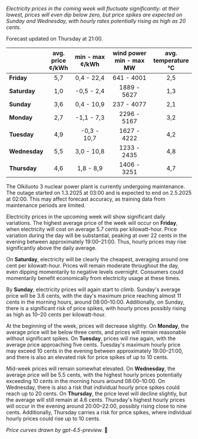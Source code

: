 *Electricity prices in the coming week will fluctuate significantly: at their lowest, prices will even dip below zero, but price spikes are expected on Sunday and Wednesday, with hourly rates potentially rising as high as 20 cents.*

Forecast updated on Thursday at 21:00.

|              | avg.<br>price<br>¢/kWh | min - max<br>¢/kWh | wind power<br>min - max<br>MW | avg.<br>temperature<br>°C |
|:-------------|:----------------------:|:------------------:|:----------------------------:|:-------------------------:|
| **Friday**   |          5,7           |     0,4 - 22,4     |         641 - 4001           |            2,5            |
| **Saturday** |          1,0           |    -0,5 - 2,4      |        1889 - 5627           |            1,3            |
| **Sunday**   |          3,6           |     0,4 - 10,9     |         237 - 4077           |            2,1            |
| **Monday**   |          2,7           |    -1,1 - 7,3      |        2296 - 5167           |            3,2            |
| **Tuesday**  |          4,9           |    -0,3 - 10,7     |        1627 - 4222           |            4,2            |
| **Wednesday**|          5,5           |     3,0 - 10,8     |        1233 - 2435           |            4,8            |
| **Thursday** |          4,6           |     1,8 - 8,9      |        1406 - 3251           |            4,7            |

The Olkiluoto 3 nuclear power plant is currently undergoing maintenance. The outage started on 1.3.2025 at 03:00 and is expected to end on 2.5.2025 at 02:00. This may affect forecast accuracy, as training data from maintenance periods are limited.

Electricity prices in the upcoming week will show significant daily variations. The highest average price of the week will occur on **Friday**, when electricity will cost on average 5.7 cents per kilowatt-hour. Price variation during the day will be substantial, peaking at over 22 cents in the evening between approximately 19:00–21:00. Thus, hourly prices may rise significantly above the daily average.

On **Saturday**, electricity will be clearly the cheapest, averaging around one cent per kilowatt-hour. Prices will remain moderate throughout the day, even dipping momentarily to negative levels overnight. Consumers could momentarily benefit economically from electricity usage at these times.

By **Sunday**, electricity prices will again start to climb. Sunday's average price will be 3.6 cents, with the day's maximum price reaching almost 11 cents in the morning hours, around 08:00–10:00. Additionally, on Sunday, there is a significant risk of price spikes, with hourly prices possibly rising as high as 10–20 cents per kilowatt-hour.

At the beginning of the week, prices will decrease slightly. On **Monday**, the average price will be below three cents, and prices will remain reasonable without significant spikes. On **Tuesday**, prices will rise again, with the average price approaching five cents. Tuesday's maximum hourly price may exceed 10 cents in the evening between approximately 19:00–21:00, and there is also an elevated risk for price spikes of up to 10 cents.

Mid-week prices will remain somewhat elevated. On **Wednesday**, the average price will be 5.5 cents, with the highest hourly prices potentially exceeding 10 cents in the morning hours around 08:00–10:00. On Wednesday, there is also a risk that individual hourly price spikes could reach up to 20 cents. On **Thursday**, the price level will decline slightly, but the average will still remain at 4.6 cents. Thursday's highest hourly prices will occur in the evening around 20:00–22:00, possibly rising close to nine cents. Additionally, Thursday carries a risk for price spikes, where individual hourly prices could rise up to 10 cents.

*Price curves drawn by gpt-4.5-preview.* 🎢
